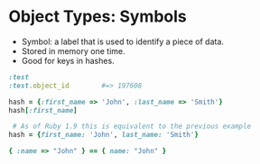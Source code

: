 # Object Types: Symbols

- Symbol: a label that is used to identify a piece of data.
- Stored in memory one time.
- Good for keys in hashes.

```ruby
:test
:test.object_id        #=> 197608
```

```ruby
hash = {:first_name => 'John', :last_name => 'Smith'}
hash[:first_name]
```

```ruby
 # As of Ruby 1.9 this is equivalent to the previous example
hash = {first_name: 'John', last_name: 'Smith'}

{ :name => "John" } == { name: "John" }
```
